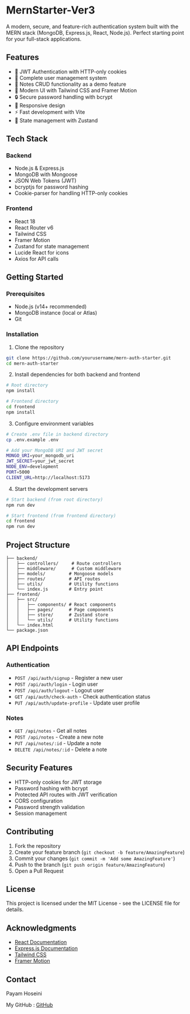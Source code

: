 # MernStarter-Ver3

A modern, secure, and feature-rich authentication system built with the MERN stack (MongoDB, Express.js, React, Node.js). Perfect starting point for your full-stack applications.

## Features

- 🔐 JWT Authentication with HTTP-only cookies
- 👤 Complete user management system
- 📝 Notes CRUD functionality as a demo feature
- 🎨 Modern UI with Tailwind CSS and Framer Motion
- 🔒 Secure password handling with bcrypt
- 📱 Responsive design
- ⚡ Fast development with Vite
- 🔄 State management with Zustand

## Tech Stack

### Backend

- Node.js & Express.js
- MongoDB with Mongoose
- JSON Web Tokens (JWT)
- bcryptjs for password hashing
- Cookie-parser for handling HTTP-only cookies

### Frontend

- React 18
- React Router v6
- Tailwind CSS
- Framer Motion
- Zustand for state management
- Lucide React for icons
- Axios for API calls

## Getting Started

### Prerequisites

- Node.js (v14+ recommended)
- MongoDB instance (local or Atlas)
- Git

### Installation

1. Clone the repository

```bash
git clone https://github.com/yourusername/mern-auth-starter.git
cd mern-auth-starter
```

2. Install dependencies for both backend and frontend

```bash
# Root directory
npm install

# Frontend directory
cd frontend
npm install
```

3. Configure environment variables

```bash
# Create .env file in backend directory
cp .env.example .env

# Add your MongoDB URI and JWT secret
MONGO_URI=your_mongodb_uri
JWT_SECRET=your_jwt_secret
NODE_ENV=development
PORT=5000
CLIENT_URL=http://localhost:5173
```

4. Start the development servers

```bash
# Start backend (from root directory)
npm run dev

# Start frontend (from frontend directory)
cd frontend
npm run dev
```

## Project Structure

```
├── backend/
│   ├── controllers/     # Route controllers
│   ├── middleware/      # Custom middleware
│   ├── models/         # Mongoose models
│   ├── routes/         # API routes
│   ├── utils/          # Utility functions
│   └── index.js        # Entry point
├── frontend/
│   ├── src/
│   │   ├── components/ # React components
│   │   ├── pages/      # Page components
│   │   ├── store/      # Zustand store
│   │   └── utils/      # Utility functions
│   └── index.html
└── package.json
```

## API Endpoints

### Authentication

- `POST /api/auth/signup` - Register a new user
- `POST /api/auth/login` - Login user
- `POST /api/auth/logout` - Logout user
- `GET /api/auth/check-auth` - Check authentication status
- `PUT /api/auth/update-profile` - Update user profile

### Notes

- `GET /api/notes` - Get all notes
- `POST /api/notes` - Create a new note
- `PUT /api/notes/:id` - Update a note
- `DELETE /api/notes/:id` - Delete a note

## Security Features

- HTTP-only cookies for JWT storage
- Password hashing with bcrypt
- Protected API routes with JWT verification
- CORS configuration
- Password strength validation
- Session management

## Contributing

1. Fork the repository
2. Create your feature branch (`git checkout -b feature/AmazingFeature`)
3. Commit your changes (`git commit -m 'Add some AmazingFeature'`)
4. Push to the branch (`git push origin feature/AmazingFeature`)
5. Open a Pull Request

## License

This project is licensed under the MIT License - see the LICENSE file for details.

## Acknowledgments

- [React Documentation](https://reactjs.org/)
- [Express.js Documentation](https://expressjs.com/)
- [Tailwind CSS](https://tailwindcss.com/)
- [Framer Motion](https://www.framer.com/motion/)

## Contact

Payam Hoseini

My GitHub : [GitHub](https://github.com/payamhsn)
